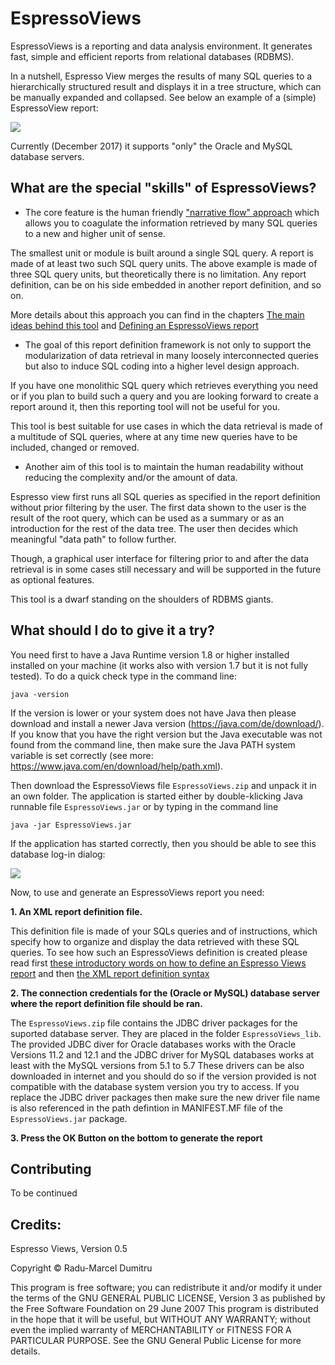 # EspressoViews

EspressoViews is a reporting and data analysis environment. 
It generates fast, simple and efficient reports from relational databases (RDBMS). 

In a nutshell, Espresso View merges the results of many SQL queries to a hierarchically structured result and displays it in a tree structure, which can be manually expanded and collapsed. See below an example of a (simple) EspressoView report:

![](https://github.com/RaduMarcel/EspressoViews-/blob/master/DocImg/EspressoViewsImg1.png)

Currently (December 2017) it supports "only" the Oracle and MySQL database servers.

## **What are the special "skills" of EspressoViews?**


- The core feature is the human friendly ["narrative flow" approach][Ideas] which allows you to coagulate the information retrieved by many SQL queries to a new and higher unit of sense.

The smallest unit or module is built around a single SQL query. A report is made of at least two such SQL query units. The above example is made of three SQL query units, but theoretically there is no limitation. Any report definition, can be on his side embedded in another report definition, and so on. 

More details about this approach you can find in the chapters [The main ideas behind this tool][Ideas] and [Defining an EspressoViews report][ReportDef]

[Ideas]: https://github.com/RaduMarcel/EspressoViews-/wiki/2.-The-main-ideas-behind-this-tool
[Reportref]: https://github.com/RaduMarcel/EspressoViews-/wiki/3.-Defining-an-EspressoViews-report

- The goal of this report definition framework is not only to support the modularization of data retrieval in many loosely interconnected queries but also to induce SQL coding into a higher level design approach. 

If you have one monolithic SQL query which retrieves everything you need or if you plan to build such a query and you are looking forward to create a report around it, then this reporting tool will not be useful for you.

This tool is best suitable for use cases in which the data retrieval is made of a multitude of SQL queries, where at any time new queries have to be included, changed or removed. 


- Another aim of this tool is to maintain the human readability without reducing the complexity and/or the amount of data.

Espresso view first runs all SQL queries as specified in the report definition without prior filtering by the user. 
The first data shown to the user is the result of the root query, which can be used as a summary or as an introduction for the rest of the data tree. The user then decides which meaningful "data path" to follow further.

Though, a graphical user interface for filtering prior to and after the data retrieval is in some cases still necessary and will be supported in the future as optional features.




This tool is a dwarf standing on the shoulders of RDBMS giants.


## What should I do to give it a try? 

You need first to have a Java Runtime version 1.8 or higher installed installed on your machine (it works also with version 1.7 but it is not fully tested).
To do a quick check type in the command line:
```
java -version
```
If the version is lower or your system does not have Java then please download and install a newer Java version (https://java.com/de/download/). 
If you know that you have the right version but the Java executable was not found from the command line, then make sure the Java PATH system variable is set correctly (see more: https://www.java.com/en/download/help/path.xml).


Then download the EspressoViews file `EspressoViews.zip` and unpack it in an own folder. The application is started either by double-klicking Java runnable file `EspressoViews.jar` or by typing in the command line 
```
java -jar EspressoViews.jar
```

If the application has started correctly, then you should be able to see this database log-in dialog:

![](https://github.com/RaduMarcel/EspressoViews-/blob/master/DocImg/EspressoViewsInstall.png)



Now, to use and generate an EspressoViews report you need:

**1. An XML report definition file.**

This definition file is made of your SQLs queries and of instructions, which specify how to organize and display the data retrieved with these SQL queries. To see how such an EspressoViews definition is created please read first [these introductory words on how to define an Espresso Views report][ReportDef] and then [the XML report definition syntax][ReportSyntax]

[ReportDef]: https://github.com/RaduMarcel/EspressoViews-/wiki/3.-Defining-an-EspressoViews-report
[ReportSyntax]: https://github.com/RaduMarcel/EspressoViews-/wiki/4.-The-XML-report-definition-syntax

**2. The connection credentials for the (Oracle or MySQL) database server where the report definition file should be ran.**

The `EspressoViews.zip` file contains the JDBC driver packages for the suported database server. They are placed in the folder `EspressoViews_lib`. The provided JDBC diver for Oracle databases works with the Oracle Versions 11.2 and 12.1 and the JDBC driver for MySQL databases works at least with the MySQL versions from 5.1 to 5.7
These drivers can be also downloaded in internet and you should do so if the version provided is not compatible with the database system version you try to access.
If you replace the JDBC driver packages then make sure the new driver file name is also referenced in the path defintion in MANIFEST.MF file of the `EspressoViews.jar` package.  


**3. Press the OK Button on the bottom to generate the report**


## Contributing

To be continued

## Credits: 
Espresso Views, Version 0.5

Copyright © Radu-Marcel Dumitru

This program is free software; you can redistribute it and/or modify it under the terms of the GNU GENERAL PUBLIC LICENSE, Version 3 as published by the Free Software Foundation on 29 June 2007
This program is distributed in the hope that it will be useful, but WITHOUT ANY WARRANTY; without even the implied warranty of MERCHANTABILITY or FITNESS FOR A PARTICULAR PURPOSE. 
See the GNU General Public License for more details.


